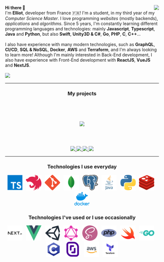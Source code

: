 <img align="right" src="https://github-readme-stats.vercel.app/api?username=noftaly&show_icons=true&hide_border=true&theme=github_dark" />
<b>Hi there 👋</b>
<br>
I'm <b>Elliot</b>, developer from France 🇫🇷! I'm a student, in my third year of my <i>Computer Science Master</i>. I love programming <i>websites</i> (mostly backends), <i>applications</i> and <i>algorithms</i>. Since 5 years, I'm constantly learning different programming languages and technologies: mainly <b>Javascript</b>, <b>Typescript</b>, <b>Java</b> and <b>Python</b>, but also <b>Swift</b>, <b>Unity3D & C#</b>, <b>Go</b>, <b>PHP</b>, <b>C</b>, <b>C++</b>...
<br>
<br>
I also have experience with many modern technologies, such as <b>GraphQL</b>, <b>CI/CD</b>, <b>SQL & NoSQL</b>, <b>Docker</b>, <b>AWS</b> and <b>Terraform</b>, and I'm always looking to learn more!
Although I'm mainly interested in Back-End development, I also have experience with Front-End development with <b>ReactJS</b>, <b>VueJS</b> and <b>NextJS</b>.
<br>
<br>
<img src="https://img.shields.io/badge/DISCORD-noftaly%230359-7289DA?style=for-the-badge" />

___

<h3 align="center">My projects</h3>

<br><br><br>

<p align="center">
	<a href="https://github.com/Okampus/okampus">
		<img src="https://github-readme-stats.vercel.app/api/pin/?username=Okampus&repo=okampus&theme=github_dark" />
	</a>
</p>

<br><br>

<p align="center">
<a href="https://github.com/Skript-MC/Swan">
	<img src="https://github-readme-stats.vercel.app/api/pin/?username=Skript-MC&repo=Swan&theme=github_dark" />
</a>
<a href="https://github.com/horizon-efrei/HorizonBot">
	<img src="https://github-readme-stats.vercel.app/api/pin/?username=horizon-efrei&repo=HorizonBot&theme=github_dark" />
</a>
<a href="https://github.com/noftaly/minefield">
	<img src="https://github-readme-stats.vercel.app/api/pin/?username=noftaly&repo=MineField&theme=github_dark" />
</a>
<a href="https://github.com/noftaly/laddergame">
	<img src="https://github-readme-stats.vercel.app/api/pin/?username=noftaly&repo=LadderGame&theme=github_dark" />
</a>
</p>

___

<h3 align="center">Technologies I use everyday</h3>

<p align="center">
<a href="https://www.typescriptlang.org"><img alt="TypeScript" src="./images/typescript.png" width="50" height="50" /></a>
&nbsp;
<a href="https://nestjs.com"><img alt="NestJS" src="./images/nestjs.png" height="50" /></a>
&nbsp;
<a href="https://git-scm.com"><img alt="Git" src="./images/git.png" width="50" height="50" /></a>
&nbsp;
<a href="https://www.mongodb.com"><img alt="MongoDB" src="./images/mongodb.png" height="50" /></a>
&nbsp;
<a href="https://www.postgresql.org"><img alt="Postgresql" src="./images/postgres.png" width="50" height="50" /></a>
&nbsp;
<a href="https://www.oracle.com/java/technologies/"><img alt="Java" src="./images/java.png" width="50" height="50" /></a>
&nbsp;
<a href="https://www.python.org"><img alt="Python" src="./images/python.png" width="50" height="50" /></a>
&nbsp;
<a href="https://redis.io"><img alt="Redis" src="./images/redis.png" width="50" height="50" /></a>
&nbsp;
<a href="https://www.docker.com"><img alt="Docker" src="./images/docker.png" width="50" height="50" /></a>
</p>

<h3 align="center">Technologies I've used or I use occasionally</h3>

<p align="center">
<a href="https://nextjs.org"><img alt="Next.js" src="./images/nextjs.png" width="50" height="50" /></a>
&nbsp;
<a href="https://vuejs.org"><img alt="Vue.js" src="./images/vuejs.png" width="50" height="50" /></a>
&nbsp;
<a href="https://unity3d.com"><img alt="Unity3D & C#" src="./images/unity.png" height="50" /></a>
&nbsp;
<a href="https://graphql.org"><img alt="GraphQL" src="./images/graphql.png" width="50" height="50" /></a>
&nbsp;
<a href="https://sass-lang.com"><img alt="SCSS" src="./images/scss.png" width="50" height="50" /></a>
&nbsp;
<a href="https://www.php.net"><img alt="PHP" src="./images/php.png" width="50" height="50" /></a>
&nbsp;
<a href="https://www.swift.org"><img alt="Swift" src="./images/swift.png" width="50" height="50" /></a>
&nbsp;
<a href="https://golang.org"><img alt="Go" src="./images/go.png" height="50" /></a>
&nbsp;
<a href="https://en.wikipedia.org/wiki/C_(programming_language)"><img alt="C" src="./images/c.png" width="50" height="50" /></a>
&nbsp;
<a href="https://www.scaleway.com"><img alt="Scaleway" src="./images/scaleway.png" width="50" height="50" /></a>
&nbsp;
<a href="https://aws.amazon.com"><img alt="AWS" src="./images/aws.png" width="50" height="50" /></a>
&nbsp;
<a href="https://www.terraform.io"><img alt="Terraform" src="./images/terraform.png" width="50" height="50" /></a>
</p>

